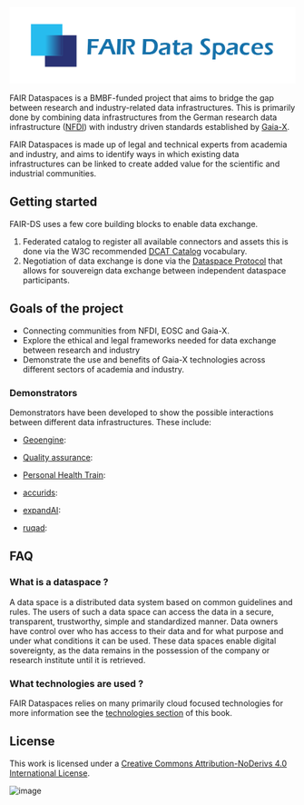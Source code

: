 ![fairds](./assets/fairds.png)

FAIR Dataspaces is a BMBF-funded project that aims to bridge the gap between research and industry-related data infrastructures. This is primarily done by combining data infrastructures from the German research data infrastructure ([NFDI](https://www.nfdi.de/)) with industry driven standards established by [Gaia-X](https://gaia-x.eu/).

FAIR Dataspaces is made up of legal and technical experts from academia and industry, and aims to identify ways in which existing data infrastructures can be linked to create added value for the scientific and industrial communities. 

## Getting started

FAIR-DS uses a few core building blocks to enable data exchange.

1. Federated catalog to register all available connectors and assets this is done via the W3C recommended [DCAT Catalog](https://www.w3.org/TR/vocab-dcat-3/) vocabulary.
2. Negotiation of data exchange is done via the [Dataspace Protocol](https://docs.internationaldataspaces.org/ids-knowledgebase/dataspace-protocol) that allows for souvereign data exchange between independent dataspace participants.

## Goals of the project

- Connecting communities from NFDI, EOSC and Gaia-X.
- Explore the ethical and legal frameworks needed for data exchange between research and industry
- Demonstrate the use and benefits of Gaia-X technologies across different sectors of academia and industry. 

### Demonstrators

Demonstrators have been developed to show the possible interactions between different data infrastructures. These include:

- [Geoengine](./geoengine.md):
- [Quality assurance](./quality.md):
- [Personal Health Train](./pht.md):

- [accurids](./accurids.md):
- [expandAI](./expandAI.md):
- [ruqad](./ruqad.md):

## FAQ

### What is a dataspace ?

A data space is a distributed data system based on common guidelines and rules. The users of such a data space can access the data in a secure, transparent, trustworthy, simple and standardized manner. Data owners have control over who has access to their data and for what purpose and under what conditions it can be used. These data spaces enable digital sovereignty, as the data remains in the possession of the company or research institute until it is retrieved.

### What technologies are used ?

FAIR Dataspaces relies on many primarily cloud focused technologies for more information see the [technologies section](./technologies.md) of this book.

## License

This work is licensed under a
[Creative Commons Attribution-NoDerivs 4.0 International License](https://creativecommons.org/licenses/by-nd/4.0/).

![image](https://licensebuttons.net/l/by-nd/4.0/88x31.png)